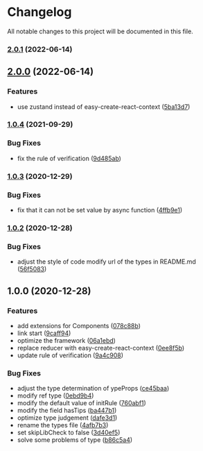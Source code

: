 # Changelog

All notable changes to this project will be documented in this file.

### [2.0.1](https://github.com/zixiCat/form-bunch/compare/v2.0.0...v2.0.1) (2022-06-14)

## [2.0.0](https://github.com/zixiCat/form-bunch/compare/v1.0.4...v2.0.0) (2022-06-14)


### Features

* use zustand instead of easy-create-react-context ([5ba13d7](https://github.com/zixiCat/form-bunch/commit/5ba13d7c52995dc6bcd3e9602dc869eac744133a))

### [1.0.4](https://github.com/zixiCat/form-bunch/compare/v1.0.3...v1.0.4) (2021-09-29)


### Bug Fixes

* fix the rule of verification ([9d485ab](https://github.com/zixiCat/form-bunch/commit/9d485abd91e76799c71cbbb88ef4c141e2be3f83))

### [1.0.3](https://github.com/zixiCat/form-bunch/compare/v1.0.2...v1.0.3) (2020-12-29)


### Bug Fixes

* fix that it can not be set value by async function ([4ffb9e1](https://github.com/zixiCat/form-bunch/commit/4ffb9e13682f01a4d3c5ddb52bf871da9993cbd1))

### [1.0.2](https://github.com/zixiCat/form-bunch/compare/v1.0.0...v1.0.2) (2020-12-28)


### Bug Fixes

* adjust the style of code modify url of the types in README.md ([56f5083](https://github.com/zixiCat/form-bunch/commit/56f508352df68d37f678079df0cbe66e3d9a97b5))

## 1.0.0 (2020-12-28)


### Features

* add extensions for Components ([078c88b](https://github.com/zixiCat/form-bunch/commit/078c88b42a211b2d1e9c233f0cb3d8ac36fded4b))
* link start ([9caff94](https://github.com/zixiCat/form-bunch/commit/9caff941a9fcaed234da96f991aa6dc15cb324bb))
* optimize the framework ([06a1ebd](https://github.com/zixiCat/form-bunch/commit/06a1ebd3c1eb4af18615c8296316c209f35cee7d))
* replace reducer with easy-create-react-context ([0ee8f5b](https://github.com/zixiCat/form-bunch/commit/0ee8f5b8cc0de79c93e56a6df2c1c01f8a6c7af3))
* update rule of verification ([9a4c908](https://github.com/zixiCat/form-bunch/commit/9a4c9088c670b91ed50a11d39bcc5f7f39f8cb32))


### Bug Fixes

* adjust the type determination of 	ypeProps ([ce45baa](https://github.com/zixiCat/form-bunch/commit/ce45baaba880c15226fe1844359132735ad36ca8))
* modify ref type ([0ebd9b4](https://github.com/zixiCat/form-bunch/commit/0ebd9b46e67a7d14132ebfdc2f12736b569890b2))
* modify the default value of initRule ([760abf1](https://github.com/zixiCat/form-bunch/commit/760abf1bfd3c14316ecef81f538717a84798e65c))
* modify the field hasTips ([ba447b1](https://github.com/zixiCat/form-bunch/commit/ba447b1f6f96f41fe901d744fe76bcfa1a89144b))
* optimize type judgement ([dafe3d1](https://github.com/zixiCat/form-bunch/commit/dafe3d1b249145bff622eefa2e7746b1a86678e6))
* rename the types file ([4afb7b3](https://github.com/zixiCat/form-bunch/commit/4afb7b3cda32f51d2f2fa040fe29f6ce0bf15ecc))
* set skipLibCheck to false ([3d40ef5](https://github.com/zixiCat/form-bunch/commit/3d40ef5aa75c5f957bb2f083698ab9ac97f04fd5))
* solve some problems of type ([b86c5a4](https://github.com/zixiCat/form-bunch/commit/b86c5a4c0028a7758ac64f6a0995eca7d1889246))
